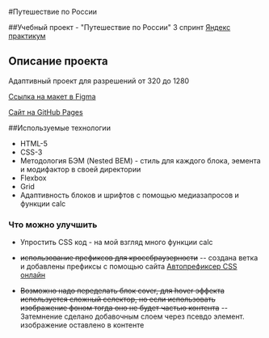 #Путешествие по России

##Учебный проект - "Путешествие по России" 3 спринт [Яндекс практикум](https://practicum.yandex.ru/)

## Описание проекта

Адаптивный проект для разрешений от 320 до 1280

[Ссылка на макет в Figma](https://www.figma.com/file/5S2WSbEFL6awjVWJ0NWL8Q/Sprint-3_-Russia-_-desktop-mobile?node-id=28503%3A0)

[Сайт на GitHub Pages](https://iwango.github.io/russian-travel/)

##Используемые технологии
* HTML-5
* CSS-3
* Методология БЭМ (Nested BEM) - стиль для каждого блока, эемента и модифактор в своей директории
* Flexbox
* Grid
* Адаптивность блоков и шрифтов с помощью медиазапросов и функции calc
### Что можно улучшить

* Упростить CSS код - на мой взгляд много функции calc

* ~~использование префиксов для кроссбраузерности~~ -- создана ветка и добавлены префиксы с помощью сайта [Автопрефиксер CSS онлайн](https://autoprefixer.github.io/ru/)

* ~~Возможно надо переделать блок cover, для hover эффекта используется сложный селектор, но если использовать изображение фоном тогда оно не будет частью контента~~ -- Затемнение сделано добавочным слоем через псевдо элемент. изображение оставлено в контенте
